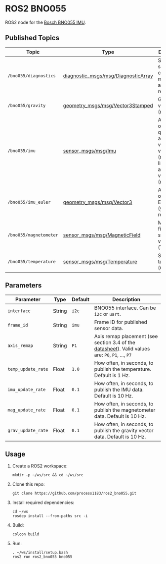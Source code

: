 # ROS2 BNO055 #

ROS2 node for the [Bosch BNO055 IMU](https://www.adafruit.com/product/2472).


## Published Topics ##

| Topic | Type | Description |
| ----- | ---- | ----------- |
| `/bno055/diagnostics` | [diagnostic_msgs/msg/DiagnosticArray](https://docs.ros.org/en/ros2_packages/humble/api/diagnostic_msgs/msg/DiagnosticArray.html) | Status of sensor calibration, mode, and axis remapping. |
| `/bno055/gravity` | [geometry_msgs/msg/Vector3Stamped](https://docs.ros.org/en/ros2_packages/humble/api/geometry_msgs/msg/Vector3Stamped.html) | Gravity vector (m/s^2) |
| `/bno055/imu` | [sensor_msgs/msg/Imu](https://docs.ros.org/en/ros2_packages/humble/api/sensor_msgs/msg/Imu.html) | Absolute orientation quaternion, angular velocity vector (rad/s), linear acceleration vector (m/s^2) |
| `/bno055/imu_euler` | [geometry_msgs/msg/Vector3](https://docs.ros.org/en/ros2_packages/humble/api/geometry_msgs/msg/Vector3.html) | Absolute orientation Euler vector (yaw, pitch, roll) |
| `/bno055/magnetometer` | [sensor_msgs/msg/MagneticField](https://docs.ros.org/en/ros2_packages/humble/api/sensor_msgs/msg/MagneticField.html) | Magnetic field strength vector (Tesla) |
| `/bno055/temperature` | [sensor_msgs/msg/Temperature](https://docs.ros.org/en/ros2_packages/humble/api/sensor_msgs/msg/Temperature.html) | Sensor temperature (C) |


## Parameters ##

| Parameter | Type | Default | Description |
| --------- | ---- | ------- | ----------- |
| `interface` | String | `i2c` | BNO055 interface. Can be `i2c` or `uart`. |
| `frame_id` | String | `imu` | Frame ID for published sensor data. |
| `axis_remap` | String | `P1` | Axis remap placement (see section 3.4 of the [datasheet](https://cdn-learn.adafruit.com/assets/assets/000/036/832/original/BST_BNO055_DS000_14.pdf)). Valid values are: `P0`, `P1`, ..., `P7` |
| `temp_update_rate` | Float | `1.0` | How often, in seconds, to publish the temperature. Default is 1 Hz. |
| `imu_update_rate` | Float | `0.1` | How often, in seconds, to publish the IMU data. Default is 10 Hz. |
| `mag_update_rate` | Float | `0.1` | How often, in seconds, to publish the magnetometer data. Default is 10 Hz. |
| `grav_update_rate` | Float | `0.1` | How often, in seconds, to publish the gravity vector data. Default is 10 Hz. |


## Usage ##

1. Create a ROS2 workspace:
   ```
   mkdir -p ~/ws/src && cd ~/ws/src
   ```

2. Clone this repo:
   ```
   git clone https://github.com/process1183/ros2_bno055.git
   ```

3. Install required dependencies:
   ```
   cd ~/ws
   rosdep install --from-paths src -i
   ```

4. Build:
   ```
   colcon build
   ```

5. Run:
   ```
   . ~/ws/install/setup.bash
   ros2 run ros2_bno055 bno055
   ```
